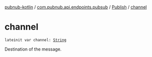 [pubnub-kotlin](../../index.md) / [com.pubnub.api.endpoints.pubsub](../index.md) / [Publish](index.md) / [channel](./channel.md)

# channel

`lateinit var channel: `[`String`](https://kotlinlang.org/api/latest/jvm/stdlib/kotlin/-string/index.html)

Destination of the message.

